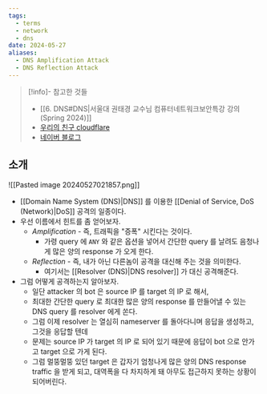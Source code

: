 ```yaml
---
tags:
  - terms
  - network
  - dns
date: 2024-05-27
aliases:
  - DNS Amplification Attack
  - DNS Reflection Attack
---
```

> [!info]- 참고한 것들
> - [[6. DNS#DNS|서울대 권태경 교수님 컴퓨터네트워크보안특강 강의 (Spring 2024)]]
> - [우리의 친구 cloudflare](https://www.cloudflare.com/learning/ddos/dns-amplification-ddos-attack/)
> - [네이버 블로그](https://m.blog.naver.com/wnrjsxo/221254492061)

## 소개

![[Pasted image 20240527021857.png]]

- [[Domain Name System (DNS)|DNS]] 를 이용한 [[Denial of Service, DoS (Network)|DoS]] 공격의 일종이다.
- 우선 이름에서 힌트를 좀 얻어보자.
	- *Amplification* - 즉, 트래픽을 "증폭" 시킨다는 것이다.
		- 가령 query 에 `ANY` 와 같은 옵션을 넣어서 간단한 query 를 날려도 음청나게 많은 양의 response 가 오게 한다.
	- *Reflection* - 즉, 내가 아닌 다른놈이 공격을 대신해 주는 것을 의미한다.
		- 여기서는 [[Resolver (DNS)|DNS resolver]] 가 대신 공격해준다.
- 그럼 어떻게 공격하는지 알아보자.
	- 일단 attacker 의 bot 은 source IP 를 target 의 IP 로 해서,
	- 최대한 간단한 query 로 최대한 많은 양의 response 를 만들어낼 수 있는 DNS query 를 resolver 에게 쏜다.
	- 그럼 이제 resolver 는 열심히 nameserver 를 돌아다니며 응답을 생성하고, 그것을 응답할 텐데
	- 문제는 source IP 가 target 의 IP 로 되어 있기 때문에 응답이 bot 으로 안가고 target 으로 가게 된다.
	- 그럼 멀뚱멀뚱 있던 target 은 갑자기 엄청나게 많은 양의 DNS response traffic 을 받게 되고, 대역폭을 다 차지하게 돼 아무도 접근하지 못하는 상황이 되어버린다.